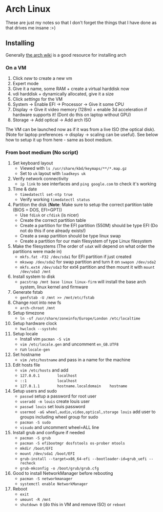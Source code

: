 # Arch Linux

These are just my notes so that I don't forget the things that I have done as that drives me insane :>)

## Installing

Generally [the arch wiki](https://wiki.archlinux.org/title/installation_guide) is a good resource for installing arch

### On a VM

1) Click _new_ to create a new vm
2) Expert mode
3) Give it a name, some RAM + create a virtual harddisk now
4) vdi harddisk + dynamically allocated, give it a size
5) Click _settings_ for the VM
6) System -> Enable EFI -> Processor -> Give it some CPU
7) Display -> Give it video memory (128m) + enable 3d acceleration if hardware supports it! (Dont do this on laptop without GPU)
8) Storage -> Add optical -> Add arch ISO 

The VM can be launched now as if it was from a live ISO (the optical disk). (Note for laptop preferences -> display -> scaling can be useful). See below how to setup it up from here - same as boot medium.

### From boot medium (No script)

1) Set keyboard layout
   * Viewed with `ls /usr/share/kbd/keymaps/**/*.map.gz`
   * Set to `uk` layout with `loadkeys uk`
2) Verify network connectivity
   * `ip link` to see interfaces and `ping google.com` to check it's working
3) Time & date
   * `timedatectl set-ntp true`
   * Verify working `timedatectl status`
4) Partition the disk (**Note**: Make sure to setup the correct partition table (BIOS = DOS, EFI=GPT))
   * Use `fdisk` or `cfdisk` (is nicer)
   * Create the correct partition table
   * Create a partition for the EFI partition (550M) should be type EFI (Do not do this if one already exists!)
   * Create a swap partition should be type linux swap
   * Create a partition for our main filesystem of type Linux filesystem
5) Make the filesystems (The order of `sdaX` will depend on what order the partitions were made in)
   * `mkfs.fat -F32 /dev/sda1` for EFI partition if just created
   * `mkswap /dev/sda2` for swap partition and turn it on `swapon /dev/sda2`
   * `mkfs.ext4 /dev/sda3` for ext4 partition and then mount it with `mount /dev/sda3 /mnt`
6) Install system to disk
   * `pacstrap /mnt base linux linux-firm` will install the base arch system, linux kernel and firmware
7) Generate fstab
   * `genfstab -U /mnt >> /mnt/etc/fstab`
8) Change root into new fs
   * `arch-chroot /mnt`
9) Setup timezone
    * `ln -sf /usr/share/zoneinfo/Europe/London /etc/localtime`
10) Setup hardware clock
    * `hwclock --systohc`
11) Setup locale
    * Install vim `pacman -S vim`
    * `vim /etc/locale.gen` and uncomment `en_GB.UTF8`
    * run `locale-gen`
12) Set hostname
    * `vim /etc/hostname` and pass in a name for the machine
13) Edit hosts file
    * `vim /etc/hosts` and add
    * `127.0.0.1        localhost`
    * `::1              localhost`
    * `127.0.1.1        hostname.localdomain    hostname`
14) Setup users and sudo
    * `passwd` setup a password for root user
    * `useradd -m louis` create louis user
    * `passwd louis` set louis password
    * `usermod -aG wheel,audio,video,optical,storage louis` add user to groups including wheel group for sudo
    * `pacman -S sudo`
    * `visudo` and uncomment wheel=ALL line
15) Install grub and configure if needed
    * `pacman -S grub`
    * `pacman -S efibootmgr dosfstools os-prober mtools`
    * `mkdir /boot/EFI`
    * `mount /dev/sda1 /boot/EFI`
    * `grub-install --target=x86_64-efi --bootloader-id=grub_uefi --recheck`
    * `grub-mkconfig -o /boot/grub/grub.cfg`
16) Good to install NetworkManager before rebooting
    * `pacman -S networkmanager`
    * `systemctl enable NetworkManager`
17) Reboot
    * `exit`
    * `umount -R /mnt`
    * `shutdown 0` (do this in VM and remove ISO) or `reboot`
